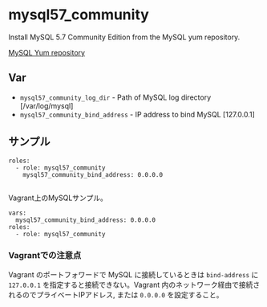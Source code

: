 # mysql57_community

Install MySQL 5.7 Community Edition from the MySQL yum repository.

[MySQL Yum repository](https://dev.mysql.com/downloads/repo/yum/)

## Var

- `mysql57_community_log_dir` - Path of MySQL log directory [/var/log/mysql]
- `mysql57_community_bind_address` - IP address to bind MySQL [127.0.0.1]

## サンプル

```
roles:
  - role: mysql57_community
    mysql57_community_bind_address: 0.0.0.0
    
```

Vagrant上のMySQLサンプル。

```
vars:
  mysql57_community_bind_address: 0.0.0.0
roles:
  - role: mysql57_community
```

### Vagrantでの注意点

Vagrant のポートフォワードで MySQL に接続しているときは `bind-address` に `127.0.0.1` を指定すると接続できない。Vagrant 内のネットワーク経由で接続されるのでプライベートIPアドレス, または `0.0.0.0` を設定すること。

